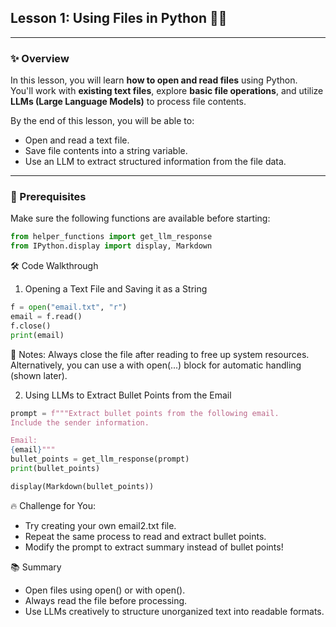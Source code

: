 ## Lesson 1: Using Files in Python 📂🐍

---

### ✨ Overview

In this lesson, you will learn **how to open and read files** using Python.  
You'll work with **existing text files**, explore **basic file operations**, and utilize **LLMs (Large Language Models)** to process file contents.

By the end of this lesson, you will be able to:
- Open and read a text file.
- Save file contents into a string variable.
- Use an LLM to extract structured information from the file data.

---

### 🚀 Prerequisites

Make sure the following functions are available before starting:
```python
from helper_functions import get_llm_response
from IPython.display import display, Markdown
```

🛠️ Code Walkthrough
1. Opening a Text File and Saving it as a String

```python
f = open("email.txt", "r")
email = f.read()
f.close()
print(email)
```
🔵 Notes:
Always close the file after reading to free up system resources.
Alternatively, you can use a with open(...) block for automatic handling (shown later).

2. Using LLMs to Extract Bullet Points from the Email

```python
prompt = f"""Extract bullet points from the following email. 
Include the sender information. 

Email:
{email}"""
bullet_points = get_llm_response(prompt)
print(bullet_points)

display(Markdown(bullet_points))
```

🔥 Challenge for You:
  - Try creating your own email2.txt file.
  - Repeat the same process to read and extract bullet points.
  - Modify the prompt to extract summary instead of bullet points!

📚 Summary
  - Open files using open() or with open().
  - Always read the file before processing.
  - Use LLMs creatively to structure unorganized text into readable formats.
